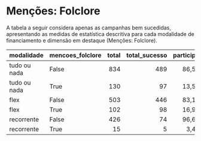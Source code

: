 # Menções: Folclore

A tabela a seguir considera apenas as campanhas bem sucedidas, apresentando as medidas
de estatística descritiva para cada modalidade de financiamento e dimensão em destaque
(Menções: Folclore).

| modalidade   | mencoes_folclore   |   total |   total_sucesso |   particip |   taxa_sucesso |   valor_sucesso |   media_sucesso |   std_sucesso |   min_sucesso |   max_sucesso |
|:-------------|:-------------------|--------:|----------------:|-----------:|---------------:|----------------:|----------------:|--------------:|--------------:|--------------:|
| tudo ou nada | False              |     834 |             489 |       86,5 |           58,6 |      9.773.939,53 |        19.987,61 |      18.859,07 |         44,25 |     177.039,50 |
| tudo ou nada | True               |     130 |              97 |       13,5 |           74,6 |      2.609.441,99 |        26.901,46 |      36.626,70 |       2.534,94 |     321.726,84 |
| flex         | False              |     503 |             446 |       83,1 |           88,7 |      4.147.974,55 |         9.300,39 |      27.672,75 |         24,19 |     385.603,24 |
| flex         | True               |     102 |              98 |       16,9 |           96,1 |      1.156.970,19 |        11.805,82 |      22.768,05 |         44,97 |     162.316,27 |
| recorrente   | False              |     426 |              74 |       96,6 |           17,4 |        23.746,37 |          320,90 |        717,50 |          3,08 |       4.127,14 |
| recorrente   | True               |      15 |               5 |        3,4 |           33,3 |         1.166,28 |          233,26 |        386,79 |         25,55 |        921,62 |
